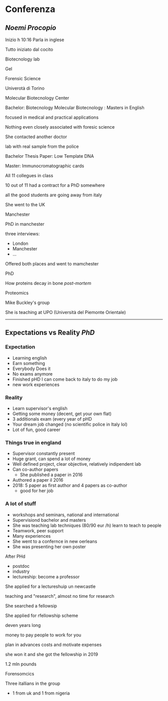 # Conferenza
## _Noemi Procopio_

Inizio h 10:16
Parla in inglese

Tutto iniziato dal cocito

Biotecnology lab


Gel

Forensic Science


Univerotà di Torino

Molecular Biotecnology Center


Bachelor: Biotecnology
Molecular Biotecnology : Masters
in English



focused in medical and practical applications


Nothing even closely associated with foresic science

She contacted another doctor

lab with real sample from the police

Bachelor Thesis Paper: Low Template DNA


Master: Immunocromatographic cards


All 11 collegues in class

10 out of 11 had a contract for a PhD somewhere

all the good students are going away from italy

She went to the UK 

Manchester


PhD in manchester



three interviews:
* London
* Manchester
* ...


Offered both places and went to mamchester


PhD

How proteins decay in bone _post-mortem_

Proteomics

Mike Buckley's group

She is teaching at UPO (Università del Piemonte Orientale)




---


## Expectations vs Reality $PhD$


### Expectation
* Learning english
* Earn something
* Everybody Does it
* No exams anymore
* Finished pHD I can come back to italy to do my job
* new work experiences
### Reality
* Learn supervisor's english
* Getting some money (decent, get your own flat)
* 3 additionals exam (every year of pHD
* Your dream job changed (no scientific police in Italy lol)
* Lot of fun, good career


### Things true in england
* Supervisor constantly present
* Huge grant, can spend a lot of money
* Well defined project, clear objective, relatively indipendent lab
* Can co-author papers
	* She published a paper in 2016
* Authored a paper il 2016
* 2018: 5 paper as first author and 4 papers as co-author
	* good for her job

### A lot of stuff
* workshops and seminars, national and international
* Supervisiond bachelor and masters
* She was teaching lab techniques (80/90 eur /h) learn to teach to people
* Teamwork, peer support
* Many experiences
* She went to a confernce in new oerleans
* She was presenting her own poster



After PHd
* postdoc
* industry
* lectureship: become a professor

She applied for a lectureshuip un newcastle

teaching and "research", almost no time for research

She searched a fellowsip

She applied for rfellowship scheme

deven years long

money to pay people to work for you



plan in advances costs and motivate expenses



she won it and she got the fellowship in 2019                                     


1.2 mln pounds

Forensomcics

Three itallians in the group
+ 1 from uk and 1 from nigeria

<!--stackedit_data:
eyJoaXN0b3J5IjpbLTEzMzkxNzMwNjNdfQ==
-->